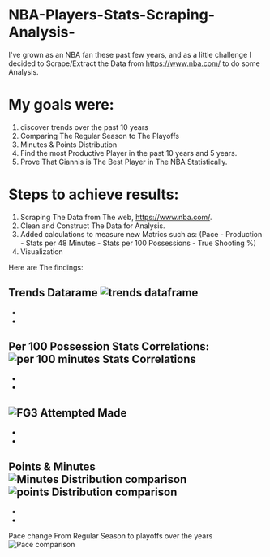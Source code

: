 # NBA-Players-Stats-Scraping-Analysis-

I've grown as an NBA fan these past few years, and as a little challenge I decided to Scrape/Extract the Data from https://www.nba.com/
to do some Analysis.
# My goals were:
1. discover trends over the past 10 years
2. Comparing The Regular Season to The Playoffs
3. Minutes & Points Distribution
4. Find the most Productive Player in the past 10 years and 5 years.
5. Prove That Giannis is The Best Player in The NBA Statistically.

 # Steps to achieve results:
1. Scraping The Data from The web, https://www.nba.com/.
2. Clean and Construct The Data for Analysis.
4. Added calculations to measure new Matrics such as:
(Pace - Production - Stats per 48 Minutes - Stats per 100 Possessions - True Shooting %)
5. Visualization 

   
Here are The findings:

Trends Datarame
![trends dataframe](https://github.com/user-attachments/assets/a199ab23-0e0c-49cf-81f9-2de123000b86)
-
-
-
Per 100 Possession Stats Correlations:
![per 100 minutes Stats Correlations](https://github.com/user-attachments/assets/22c3baf8-90cb-4767-a7a7-cf4602fab2a2)
-
-
-
![FG3 Attempted   Made](https://github.com/user-attachments/assets/2b7d9b46-bfcc-4c26-b0aa-5af7fc731ed9)
-
-
-
Points & Minutes 
![Minutes Distribution comparison](https://github.com/user-attachments/assets/ec998d3e-4d3e-4858-9687-f6c7aa780e7f)
![points Distribution comparison](https://github.com/user-attachments/assets/df26776d-1020-4116-b9d9-4015093c59e8)
-
-
-
Pace change From Regular Season to playoffs over the years
![Pace comparison](https://github.com/user-attachments/assets/1b1f310e-455b-43d5-8497-a38fbac55436)



